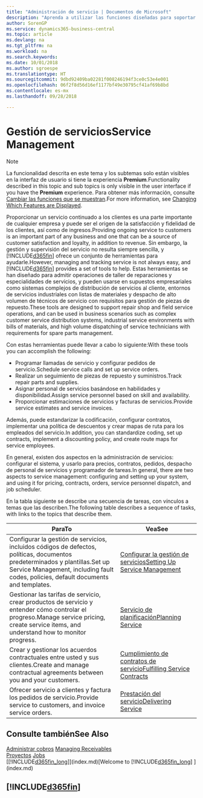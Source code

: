```yaml
---
title: "Administración de servicio | Documentos de Microsoft"
description: "Aprenda a utilizar las funciones diseñadas para soportar las operaciones del taller de reparaciones y del servicio de campo."
author: SorenGP
ms.service: dynamics365-business-central
ms.topic: article
ms.devlang: na
ms.tgt_pltfrm: na
ms.workload: na
ms.search.keywords: 
ms.date: 10/01/2018
ms.author: sgroespe
ms.translationtype: HT
ms.sourcegitcommit: 9dbd92409ba02281f008246194f3ce0c53e4e001
ms.openlocfilehash: 06f2f8d56d16ef1177bf49e30795cf41af69b8bd
ms.contentlocale: es-mx
ms.lasthandoff: 09/28/2018

---
```

# <a name="service-management"></a><span data-ttu-id="82906-103">Gestión de servicios</span><span class="sxs-lookup"><span data-stu-id="82906-103">Service Management</span></span>
> [!NOTE]
> <span data-ttu-id="82906-104">La funcionalidad descrita en este tema y los subtemas solo están visibles en la interfaz de usuario si tiene la experiencia **Premium**.</span><span class="sxs-lookup"><span data-stu-id="82906-104">Functionality described in this topic and sub topics is only visible in the user interface if you have the **Premium** experience.</span></span> <span data-ttu-id="82906-105">Para obtener más información, consulte [Cambiar las funciones que se muestran](ui-experiences.md).</span><span class="sxs-lookup"><span data-stu-id="82906-105">For more information, see [Changing Which Features are Displayed](ui-experiences.md).</span></span>

<span data-ttu-id="82906-106">Proporcionar un servicio continuado a los clientes es una parte importante de cualquier empresa y puede ser el origen de la satisfacción y fidelidad de los clientes, así como de ingresos.</span><span class="sxs-lookup"><span data-stu-id="82906-106">Providing ongoing service to customers is an important part of any business and one that can be a source of customer satisfaction and loyalty, in addition to revenue.</span></span> <span data-ttu-id="82906-107">Sin embargo, la gestión y supervisión del servicio no resulta siempre sencilla, y [!INCLUDE[d365fin](includes/d365fin_md.md)] ofrece un conjunto de herramientas para ayudarle.</span><span class="sxs-lookup"><span data-stu-id="82906-107">However, managing and tracking service is not always easy, and [!INCLUDE[d365fin](includes/d365fin_md.md)] provides a set of tools to help.</span></span> <span data-ttu-id="82906-108">Estas herramientas se han diseñado para admitir operaciones de taller de reparaciones y especialidades de servicios, y pueden usarse en supuestos empresariales como sistemas complejos de distribución de servicios al cliente, entornos de servicios industriales con listas de materiales y despacho de alto volumen de técnicos de servicio con requisitos para gestión de piezas de repuesto.</span><span class="sxs-lookup"><span data-stu-id="82906-108">These tools are designed to support repair shop and field service operations, and can be used in business scenarios such as complex customer service distribution systems, industrial service environments with bills of materials, and high volume dispatching of service technicians with requirements for spare parts management.</span></span>  

 <span data-ttu-id="82906-109">Con estas herramientas puede llevar a cabo lo siguiente:</span><span class="sxs-lookup"><span data-stu-id="82906-109">With these tools you can accomplish the following:</span></span>  

* <span data-ttu-id="82906-110">Programar llamadas de servicio y configurar pedidos de servicio.</span><span class="sxs-lookup"><span data-stu-id="82906-110">Schedule service calls and set up service orders.</span></span>  
* <span data-ttu-id="82906-111">Realizar un seguimiento de piezas de repuesto y suministros.</span><span class="sxs-lookup"><span data-stu-id="82906-111">Track repair parts and supplies.</span></span>  
* <span data-ttu-id="82906-112">Asignar personal de servicios basándose en habilidades y disponibilidad.</span><span class="sxs-lookup"><span data-stu-id="82906-112">Assign service personnel based on skill and availability.</span></span>  
* <span data-ttu-id="82906-113">Proporcionar estimaciones de servicios y facturas de servicios.</span><span class="sxs-lookup"><span data-stu-id="82906-113">Provide service estimates and service invoices.</span></span>  

<span data-ttu-id="82906-114">Además, puede estandarizar la codificación, configurar contratos, implementar una política de descuentos y crear mapas de ruta para los empleados del servicio.</span><span class="sxs-lookup"><span data-stu-id="82906-114">In addition, you can standardize coding, set up contracts, implement a discounting policy, and create route maps for service employees.</span></span>  

<span data-ttu-id="82906-115">En general, existen dos aspectos en la administración de servicios: configurar el sistema, y usarlo para precios, contratos, pedidos, despacho de personal de servicios y programador de tareas.</span><span class="sxs-lookup"><span data-stu-id="82906-115">In general, there are two aspects to service management: configuring and setting up your system, and using it for pricing, contracts, orders, service personnel dispatch, and job scheduler.</span></span>  

<span data-ttu-id="82906-116">En la tabla siguiente se describe una secuencia de tareas, con vínculos a temas que las describen.</span><span class="sxs-lookup"><span data-stu-id="82906-116">The following table describes a sequence of tasks, with links to the topics that describe them.</span></span>   

|<span data-ttu-id="82906-117">**Para**</span><span class="sxs-lookup"><span data-stu-id="82906-117">**To**</span></span>|<span data-ttu-id="82906-118">**Vea**</span><span class="sxs-lookup"><span data-stu-id="82906-118">**See**</span></span>|  
|------------|-------------|  
|<span data-ttu-id="82906-119">Configurar la gestión de servicios, incluidos códigos de defectos, políticas, documentos predeterminados y plantillas.</span><span class="sxs-lookup"><span data-stu-id="82906-119">Set up Service Management, including fault codes, policies, default documents and templates.</span></span>|[<span data-ttu-id="82906-120">Configurar la gestión de servicios</span><span class="sxs-lookup"><span data-stu-id="82906-120">Setting Up Service Management</span></span>](service-setup-service.md)|  
|<span data-ttu-id="82906-121">Gestionar las tarifas de servicio, crear productos de servicio y entender cómo controlar el progreso.</span><span class="sxs-lookup"><span data-stu-id="82906-121">Manage service pricing, create service items, and understand how to monitor progress.</span></span>|[<span data-ttu-id="82906-122">Servicio de planificación</span><span class="sxs-lookup"><span data-stu-id="82906-122">Planning Service</span></span>](service-plan-service.md)|  
|<span data-ttu-id="82906-123">Crear y gestionar los acuerdos contractuales entre usted y sus clientes.</span><span class="sxs-lookup"><span data-stu-id="82906-123">Create and manage contractual agreements between you and your customers.</span></span>|[<span data-ttu-id="82906-124">Cumplimiento de contratos de servicio</span><span class="sxs-lookup"><span data-stu-id="82906-124">Fulfilling Service Contracts</span></span>](service-fulfill-service-contracts.md)|  
|<span data-ttu-id="82906-125">Ofrecer servicio a clientes y factura los pedidos de servicio.</span><span class="sxs-lookup"><span data-stu-id="82906-125">Provide service to customers, and invoice service orders.</span></span>|[<span data-ttu-id="82906-126">Prestación del servicio</span><span class="sxs-lookup"><span data-stu-id="82906-126">Delivering Service</span></span>](service-deliver-service.md)|  

## <a name="see-also"></a><span data-ttu-id="82906-127">Consulte también</span><span class="sxs-lookup"><span data-stu-id="82906-127">See Also</span></span>  
<span data-ttu-id="82906-128">[Administrar cobros](receivables-manage-receivables.md) </span><span class="sxs-lookup"><span data-stu-id="82906-128">[Managing Receivables](receivables-manage-receivables.md) </span></span>  
<span data-ttu-id="82906-129">[Proyectos](projects-how-create-jobs.md) </span><span class="sxs-lookup"><span data-stu-id="82906-129">[Jobs](projects-how-create-jobs.md) </span></span>  
<span data-ttu-id="82906-130">[[!INCLUDE[d365fin_long](includes/d365fin_long_md.md)]](index.md)</span><span class="sxs-lookup"><span data-stu-id="82906-130">[Welcome to [!INCLUDE[d365fin_long](includes/d365fin_long_md.md)] ](index.md)</span></span>

## [!INCLUDE[d365fin](includes/free_trial_md.md)]  

